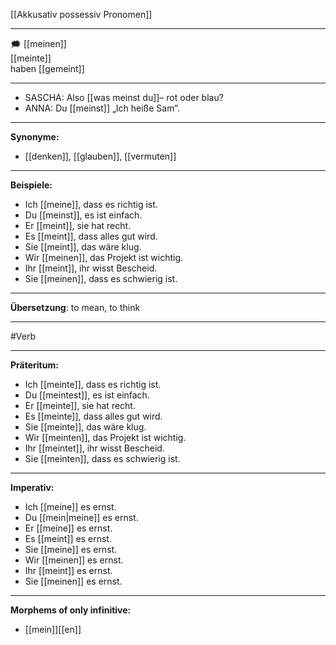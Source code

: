 [[Akkusativ possessiv Pronomen]]

---
🗯️ [[meinen]]  
[[meinte]]  
haben [[gemeint]]

---
- SASCHA: Also [[was meinst du]]– rot oder blau?
- ANNA: Du [[meinst]] „Ich heiße Sam“.
---

**Synonyme:**

- [[denken]], [[glauben]], [[vermuten]]

---

**Beispiele:**

- Ich [[meine]], dass es richtig ist.
- Du [[meinst]], es ist einfach.
- Er [[meint]], sie hat recht.
- Es [[meint]], dass alles gut wird.
- Sie [[meint]], das wäre klug.
- Wir [[meinen]], das Projekt ist wichtig.
- Ihr [[meint]], ihr wisst Bescheid.
- Sie [[meinen]], dass es schwierig ist.

---

**Übersetzung**:
to mean, to think

---
 #Verb

---

**Präteritum:**

- Ich [[meinte]], dass es richtig ist.
- Du [[meintest]], es ist einfach.
- Er [[meinte]], sie hat recht.
- Es [[meinte]], dass alles gut wird.
- Sie [[meinte]], das wäre klug.
- Wir [[meinten]], das Projekt ist wichtig.
- Ihr [[meintet]], ihr wisst Bescheid.
- Sie [[meinten]], dass es schwierig ist.

---

**Imperativ:**

- Ich [[meine]] es ernst.
- Du [[mein|meine]] es ernst.
- Er [[meine]] es ernst.
- Es [[meint]] es ernst.
- Sie [[meine]] es ernst.
- Wir [[meinen]] es ernst.
- Ihr [[meint]] es ernst.
- Sie [[meinen]] es ernst.

---

**Morphems of only infinitive:**  
- [[mein]][[en]]



